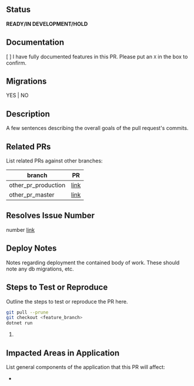 ## Status
**READY/IN DEVELOPMENT/HOLD**

## Documentation

[ ] I have fully documented features in this PR. Please put an `X` in the box to confirm.

## Migrations
YES | NO

## Description
A few sentences describing the overall goals of the pull request's commits.

## Related PRs
List related PRs against other branches:

branch | PR
------ | ------
other_pr_production | [link]()
other_pr_master | [link]()


## Resolves Issue Number
number [link]()


## Deploy Notes
Notes regarding deployment the contained body of work.  These should note any
db migrations, etc.

## Steps to Test or Reproduce
Outline the steps to test or reproduce the PR here.

```sh
git pull --prune
git checkout <feature_branch>
dotnet run
```

1. 

## Impacted Areas in Application
List general components of the application that this PR will affect:

* 
